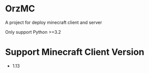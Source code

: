 # OrzMC

A project for deploy minecraft client and server

Only support Python >=3.2


# Support Minecraft Client Version

- 1.13
